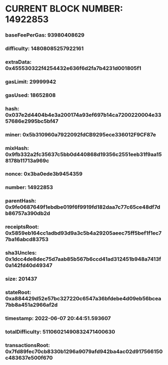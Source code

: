# CURRENT BLOCK NUMBER: 14922853

### baseFeePerGas: 93980408629
### difficulty: 14808085257922161
### extraData: 0x455530322f4254432e636f6d2fa7b4231d001805f1
### gasLimit: 29999942
### gasUsed: 18652808
### hash: 0x037e2d4404b4e3a200174a93ef697b14ca7200220004e3357686e2995bc5bf47
### miner: 0x5b310960a7922092fdCB9295ece336012F9CF87e
### mixHash: 0x9fb332a2fc35637c5bb0d440868d19356c2551eeb31f9aa158178b11713a969c
### nonce: 0x3ba0ede3b9454359
### number: 14922853
### parentHash: 0x9fe0687649f1ebdbe019f6f9919fd182daa7c77c65ce48df7db86757a390db2d
### receiptsRoot: 0x5859eb164cc1adbd93d9a3c5b4a29205aeec75ff5bef1f1ec77ba16abcd83753
### sha3Uncles: 0x1dcc4de8dec75d7aab85b567b6ccd41ad312451b948a7413f0a142fd40d49347
### size: 201437
### stateRoot: 0xa884429d52e57bc327220c6547a36bfdebe4d09eb56bcea7bb8a451a2966af2d
### timestamp: 2022-06-07 20:44:51.593607
### totalDifficulty: 51106021490832471400630
### transactionsRoot: 0x7fd89fec70cb8330b1296a9079afd942ba4ac02d917566150c483637e500f670
